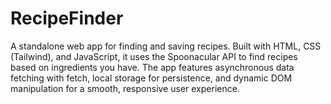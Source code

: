 # RecipeFinder
A standalone web app for finding and saving recipes. Built with HTML, CSS (Tailwind), and JavaScript, it uses the Spoonacular API to find recipes based on ingredients you have. The app features asynchronous data fetching with fetch, local storage for persistence, and dynamic DOM manipulation for a smooth, responsive user experience.
